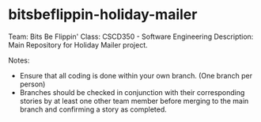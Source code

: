 bitsbeflippin-holiday-mailer
============================
Team: Bits Be Flippin'
Class: CSCD350 - Software Engineering
Description: Main Repository for Holiday Mailer project.

Notes:
- Ensure that all coding is done within your own branch. (One branch per person)
- Branches should be checked in conjunction with their corresponding stories by at least one other team member before merging to the main branch and confirming a story as completed.
